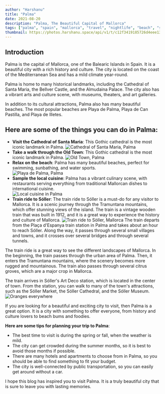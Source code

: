 ```yaml
---
author: "Harshanu"
title: "Palma"
date: 2021-08-20
description: "Palma, The Beautiful Capital of Mallorca"
tags: ["palma", "spain", "mallorca", "travel", "nightlife", "beach", "swimming"]
thumbnail: https://photos.harshanu.space/api/v1/t/c12f3419185726d4eee13e56b62f0abb21ce0cca/eb67a984/fit_1280
---
```


## Introduction

Palma is the capital of Mallorca, one of the Balearic Islands in Spain. It is a beautiful city with a rich history and culture. The city is located on the coast of the Mediterranean Sea and has a mild climate year-round.

Palma is home to many historical landmarks, including the Cathedral of Santa Maria, the Bellver Castle, and the Almudaina Palace. The city also has a vibrant arts and culture scene, with museums, theaters, and art galleries.

In addition to its cultural attractions, Palma also has many beautiful beaches. The most popular beaches are Playa de Palma, Playa de Can Pastilla, and Playa de Illetes.

## Here are some of the things you can do in Palma:
* **Visit the Cathedral of Santa Maria**: This Gothic cathedral is the most iconic landmark in Palma. 
![ Cathedral of Santa Maria, Palma ](https://photos.harshanu.space/api/v1/t/ac0feaf3ea12080c5fc4a60d9513f1d6c1d87f5d/eb67a984/fit_1280)
* **Take a walk through the Old Town**: This Gothic cathedral is the most iconic landmark in Palma. 
![ Old Town, Palma ](https://photos.harshanu.space/api/v1/t/e261f6912e15f8837a974084daa3572a4bb92eb3/eb67a984/fit_1280)
* **Relax on the beach**: Palma has many beautiful beaches, perfect for swimming, sunbathing, and water sports.  
![ Playa de Palma, Palma ](https://photos.harshanu.space/api/v1/t/24d45f284686c96e215d88c7643d1f3e973ffcdb/eb67a984/fit_1280)
* **Sample the local cuisine**: Palma has a vibrant culinary scene, with restaurants serving everything from traditional Mallorcan dishes to international cuisine.  
![ Local cuisine in Palma  ](https://photos.harshanu.space/api/v1/t/3dc00f0f1367876fec18991469890c505a08cba1/eb67a984/fit_1280)
* **Train ride to Sóller**: The train ride to Sóller is a must-do for any visitor to Mallorca. It is a scenic journey through the Tramuntana mountains, which offer stunning views of the island. The train is a vintage wooden train that was built in 1912, and it is a great way to experience the history and culture of Mallorca. 
![ Train ride to Sòller, Mallorca ](https://photos.harshanu.space/api/v1/t/3000708119d23363cbea4aa1991ea8b6577d563e/eb67a984/fit_1280)
The train departs from the Plaça d'Espanya train station in Palma and takes about an hour to reach Sóller. Along the way, it passes through several small villages and towns, and it crosses over several bridges and through several tunnels.

The train ride is a great way to see the different landscapes of Mallorca. In the beginning, the train passes through the urban area of Palma. Then, it enters the Tramuntana mountains, where the scenery becomes more rugged and mountainous. The train also passes through several citrus groves, which are a major crop in Mallorca.

The train arrives in Sóller's Art Deco station, which is located in the center of town. From the station, you can walk to many of the town's attractions, such as the Sóller Market, the Sóller Cathedral, and the Sóller Museum.
![ Oranges everywhere ](https://photos.harshanu.space/api/v1/t/773b1f4faa7e8b3e4e1c07179939a3c53be8b4d0/eb67a984/fit_1280)

If you are looking for a beautiful and exciting city to visit, then Palma is a great option. It is a city with something to offer everyone, from history and culture lovers to beach bums and foodies.

**Here are some tips for planning your trip to Palma**:
* The best time to visit is during the spring or fall, when the weather is mild.
* The city can get crowded during the summer months, so it is best to avoid those months if possible.
* There are many hotels and apartments to choose from in Palma, so you should be able to find something to fit your budget.
* The city is well-connected by public transportation, so you can easily get around without a car.

I hope this blog has inspired you to visit Palma. It is a truly beautiful city that is sure to leave you with lasting memories.